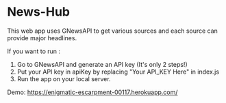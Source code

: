 # News-Hub

This web app uses GNewsAPI to get various sources and each source can provide major headlines.

If you want to run :
1) Go to GNewsAPI and generate an API key (It's only 2 steps!)
2) Put your API key in apiKey by replacing "Your API_KEY Here" in index.js
3) Run the app on your local server.

Demo: https://enigmatic-escarpment-00117.herokuapp.com/
